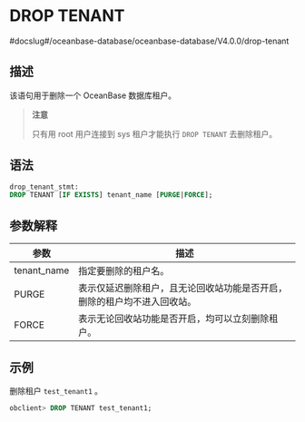 DROP TENANT 
================================
#docslug#/oceanbase-database/oceanbase-database/V4.0.0/drop-tenant


描述 
-----------------------

该语句用于删除一个 OceanBase 数据库租户。
>**注意**
>
>只有用 root 用户连接到 sys 租户才能执行 `DROP TENANT` 去删除租户。

语法 
-----------------------

```sql
drop_tenant_stmt:
DROP TENANT [IF EXISTS] tenant_name [PURGE|FORCE];
```



参数解释 
-------------------------



|   **参数**    |                **描述**                |
|-------------|--------------------------------------|
| tenant_name | 指定要删除的租户名。                           |
| PURGE       | 表示仅延迟删除租户，且无论回收站功能是否开启，删除的租户均不进入回收站。 |
| FORCE       | 表示无论回收站功能是否开启，均可以立刻删除租户。             |



示例 
-----------------------

删除租户 `test_tenant1` 。

```sql
obclient> DROP TENANT test_tenant1;
```


